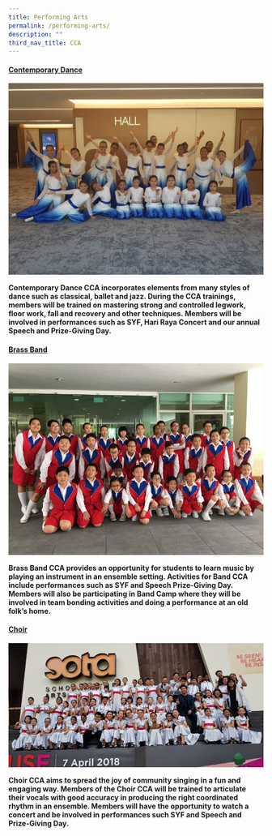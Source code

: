 ```yaml
---
title: Performing Arts
permalink: /performing-arts/
description: ""
third_nav_title: CCA
---
```

<h4><strong><span style="text-decoration: underline;">Contemporary Dance</span><strong></h4>

![](/images/Contemporary-Dance-1024x768.jpg)

<p>Contemporary Dance CCA incorporates elements from many styles of dance such as classical, ballet and jazz. During the CCA trainings, members will be trained on mastering strong and controlled legwork, floor work, fall and recovery and other techniques.<strong>&nbsp;</strong>Members will be involved in performances such as SYF, Hari Raya Concert and our annual Speech and Prize-Giving Day.</p>
	
<h4><strong><span style="text-decoration: underline;">Brass Band</span></strong></h4>

![](/images/Brass-Band.jpg)

<p>Brass Band CCA provides an opportunity for students to learn music by playing an instrument in an ensemble setting. Activities for Band CCA include performances such as SYF and Speech Prize-Giving Day. Members will also be participating in Band Camp where they will be involved in team bonding activities and doing a performance at an old folk&rsquo;s home.</p>
	
<h4><strong><span style="text-decoration: underline;">Choir</span></strong></h4>

![](/images/Choir.jpg)

<p>Choir CCA aims to spread the joy of community singing in a fun and engaging way. Members of the Choir CCA will be trained to articulate their vocals with good accuracy in producing the right coordinated rhythm in an ensemble. Members will have the opportunity to watch a concert and be involved in performances such SYF and Speech and Prize-Giving Day.</p>